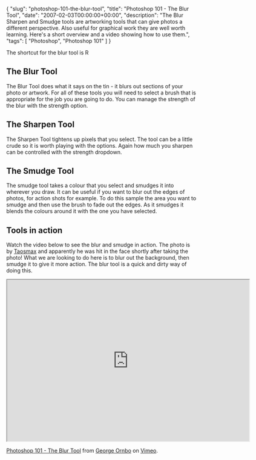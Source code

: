 {
  "slug": "photoshop-101-the-blur-tool",
  "title": "Photoshop 101 - The Blur Tool",
  "date": "2007-02-03T00:00:00+00:00",
  "description": "The Blur Sharpen and Smudge tools are artworking tools that can give photos a different perspective. Also useful for graphical work they are well worth learning. Here's a short overview and a video showing how to use them.",
  "tags": [
    "Photoshop",
    "Photoshop 101"
  ]
}

The shortcut for the blur tool is R

## The Blur Tool

The Blur Tool does what it says on the tin - it blurs out sections of your photo or artwork. For all of these tools you will need to select a brush that is appropriate for the job you are going to do. You can manage the strength of the blur with the strength option.

## The Sharpen Tool

The Sharpen Tool tightens up pixels that you select. The tool can be a little crude so it is worth playing with the options. Again how much you sharpen can be controlled with the strength dropdown. 

## The Smudge Tool

The smudge tool takes a colour that you select and smudges it into wherever you draw. It can be useful if you want to blur out the edges of photos, for action shots for example. To do this sample the area you want to smudge and then use the brush to fade out the edges. As it smudges it blends the colours around it with the one you have selected. 

## Tools in action

Watch the video below to see the blur and smudge in action. The photo is by [Taosmax][1] and apparently he was hit in the face shortly after taking the photo! What we are looking to do here is to blur out the background, then smudge it to give it more action. The blur tool is a quick and dirty way of doing this.

<iframe src="https://player.vimeo.com/video/32933878?title=0&amp;byline=0&amp;portrait=0" width="640" height="427" allowFullScreen></iframe>

<a href="https://vimeo.com/32933878">Photoshop 101 - The Blur Tool</a> from <a href="https://vimeo.com/shapeshed">George Ornbo</a> on <a href="https://vimeo.com">Vimeo</a>.

 [1]: http://www.flickr.com/photos/taosmax/

